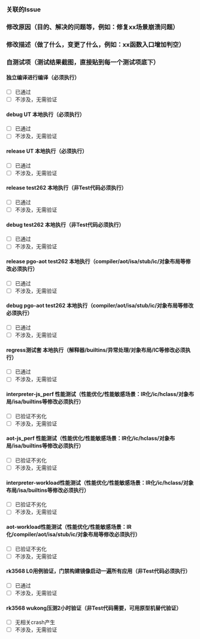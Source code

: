 ### 关联的Issue

### 修改原因（目的、解决的问题等，例如：修复xx场景崩溃问题）

### 修改描述（做了什么，变更了什么，例如：xx函数入口增加判空）

### 自测试项（测试结果截图，直接贴到每一个测试项底下）
#### 独立编译进行编译（必须执行）
- [ ] 已通过
- [ ] 不涉及，无需验证
#### debug UT 本地执行（必须执行）
- [ ] 已通过
- [ ] 不涉及，无需验证
#### release UT 本地执行（必须执行）
- [ ] 已通过 
- [ ] 不涉及，无需验证
#### release test262 本地执行（非Test代码必须执行）
- [ ] 已通过
- [ ] 不涉及，无需验证
#### debug test262 本地执行（非Test代码必须执行）
- [ ] 已通过
- [ ] 不涉及，无需验证
#### release pgo-aot test262 本地执行（compiler/aot/isa/stub/ic/对象布局等修改必须执行）
- [ ] 已通过
- [ ] 不涉及，无需验证
#### debug pgo-aot test262 本地执行（compiler/aot/isa/stub/ic/对象布局等修改必须执行）
- [ ] 已通过
- [ ] 不涉及，无需验证
#### regress测试套 本地执行（解释器/builtins/异常处理/对象布局/IC等修改必须执行）
- [ ] 已通过
- [ ] 不涉及，无需验证
#### interpreter-js_perf 性能测试（性能优化/性能敏感场景：IR化/ic/hclass/对象布局/isa/builtins等修改必须执行）
- [ ] 已验证不劣化
- [ ] 不涉及，无需验证
#### aot-js_perf 性能测试（性能优化/性能敏感场景：IR化/ic/hclass/对象布局/isa/builtins等修改必须执行）
- [ ] 已验证不劣化
- [ ] 不涉及，无需验证
#### interpreter-workload性能测试（性能优化/性能敏感场景：IR化/ic/hclass/对象布局/isa/builtins等修改必须执行）
- [ ] 已验证不劣化
- [ ] 不涉及，无需验证
#### aot-workload性能测试（性能优化/性能敏感场景：IR化/compiler/aot/isa/stub/ic/对象布局等修改必须执行）
- [ ] 已验证不劣化
- [ ] 不涉及，无需验证
#### rk3568 L0用例验证，门禁构建镜像启动一遍所有应用（非Test代码必须执行）
- [ ] 已通过
- [ ] 不涉及，无需验证
#### rk3568 wukong压测2小时验证（非Test代码需要，可用原型机替代验证）
- [ ] 无相关crash产生
- [ ] 不涉及，无需验证
